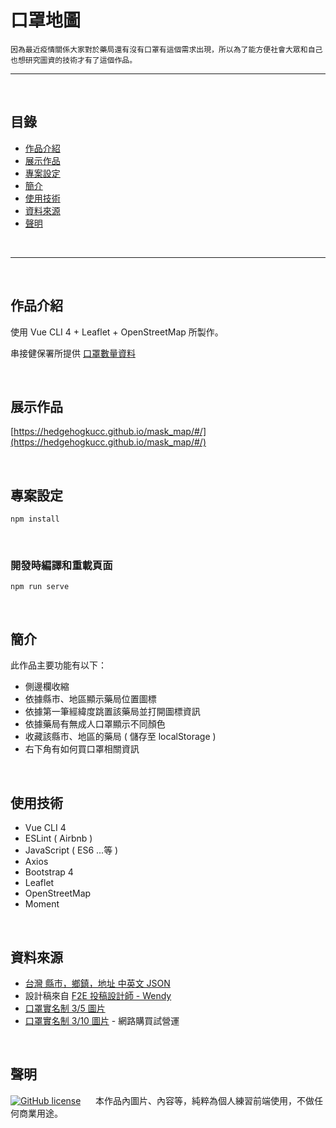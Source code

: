 # 口罩地圖

    因為最近疫情關係大家對於藥局還有沒有口罩有這個需求出現，所以為了能方便社會大眾和自己也想研究圖資的技術才有了這個作品。

<hr>

<br>

## 目錄

  - [作品介紹](#introduce)
  - [展示作品](#display)
  - [專案設定](#setup)
  - [簡介](#summary)
  - [使用技術](#skills)
  - [資料來源](#source)
  - [聲明](#declaration)

<br>

<hr>

<br>

<h2 id="introduce">作品介紹</h2>

使用 Vue CLI 4 + Leaflet + OpenStreetMap 所製作。

串接健保署所提供 [口罩數量資料](https://raw.githubusercontent.com/kiang/pharmacies/master/json/points.json)

<br>

<h2 id="display">展示作品</h2>

[https://hedgehogkucc.github.io/mask_map/#/](https://hedgehogkucc.github.io/mask_map/#/)

<br>

<h2 id="setup">專案設定</h2>

```
npm install
```

<br>

### 開發時編譯和重載頁面
```
npm run serve
```

<br>

<h2 id="summary">簡介</h2>

此作品主要功能有以下：

  - 側邊欄收縮
  - 依據縣市、地區顯示藥局位置圖標
  - 依據第一筆經緯度跳置該藥局並打開圖標資訊
  - 依據藥局有無成人口罩顯示不同顏色
  - 收藏該縣市、地區的藥局 ( 儲存至 localStorage )
  - 右下角有如何買口罩相關資訊

<br>

<h2 id="skills">使用技術</h2>

  - Vue CLI 4
  - ESLint ( Airbnb )
  - JavaScript ( ES6 ...等 )
  - Axios
  - Bootstrap 4
  - Leaflet
  - OpenStreetMap
  - Moment

<br>

<h2 id="source">資料來源</h2>

  - [台灣 縣市，鄉鎮，地址 中英文 JSON](https://github.com/donma/TaiwanAddressCityAreaRoadChineseEnglishJSON)
  - 設計稿來自 [F2E 投稿設計師 - Wendy](https://challenge.thef2e.com/user/2259)
  - [口罩實名制 3/5 圖片](https://www.google.com/imgres?imgurl=https%3A%2F%2Fimgs.gvm.com.tw%2Fupload%2Fgallery%2F20200302%2F71389_02.jpg&imgrefurl=https%3A%2F%2Fhealth.gvm.com.tw%2Farticle.html%3Fid%3D71389&tbnid=Ka8PJXwPxOqfbM&vet=12ahUKEwiEs7eyspHoAhWVAKYKHSKYBGsQMygMegUIARCoAg..i&docid=q0GEZyjhCJAOVM&w=792&h=792&q=%E5%8F%A3%E7%BD%A9%E5%AF%A6%E5%90%8D%E5%88%B6&ved=2ahUKEwiEs7eyspHoAhWVAKYKHSKYBGsQMygMegUIARCoAg)
  - [口罩實名制 3/10 圖片](https://www.google.com/imgres?imgurl=https%3A%2F%2Fimg.ltn.com.tw%2FUpload%2Fnews%2F600%2F2020%2F03%2F10%2FphpaJUPwL.png&imgrefurl=https%3A%2F%2Fnews.ltn.com.tw%2Fnews%2Flife%2Fbreakingnews%2F3094800&tbnid=ryQAcZYJ-ybDeM&vet=12ahUKEwiEs7eyspHoAhWVAKYKHSKYBGsQMygAegUIARCEAg..i&docid=J7WTD_dlfiQ8-M&w=800&h=1082&q=%E5%8F%A3%E7%BD%A9%E5%AF%A6%E5%90%8D%E5%88%B6&ved=2ahUKEwiEs7eyspHoAhWVAKYKHSKYBGsQMygAegUIARCEAg) - 網路購買試營運

<br>

<h2 id="declaration">聲明</h2>

[![GitHub license](https://img.shields.io/github/license/Naereen/StrapDown.js.svg)](https://github.com/HedgehogKUCC/vuecli/blob/master/LICENSE)&nbsp;&nbsp;&nbsp;&nbsp;&nbsp;&nbsp;本作品內圖片、內容等，純粹為個人練習前端使用，不做任何商業用途。



